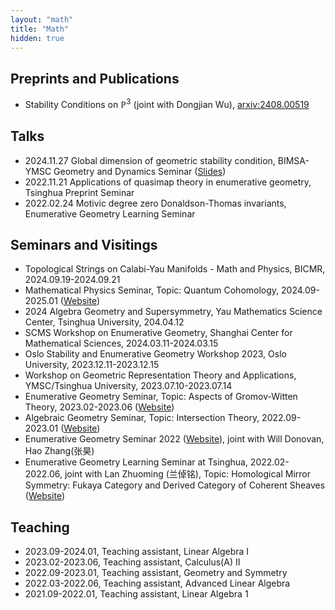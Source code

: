 ```yaml
---
layout: "math"
title: "Math"
hidden: true
---
```



## Preprints and Publications
- Stability Conditions on $\mathbb{P}^3$ (joint with Dongjian Wu), [arxiv:2408.00519](https://arxiv.org/abs/2408.00519)

## Talks
- 2024.11.27 Global dimension of geometric stability condition, BIMSA-YMSC Geometry and Dynamics Seminar ([Slides](/file/GDSlides.pdf))
- 2022.11.21 Applications of quasimap theory in enumerative geometry, Tsinghua Preprint Seminar
- 2022.02.24 Motivic degree zero Donaldson-Thomas invariants, Enumerative Geometry Learning Seminar

## Seminars and Visitings
- Topological Strings on Calabi-Yau Manifolds - Math and Physics, BICMR, 2024.09.19-2024.09.21
- Mathematical Physics Seminar, Topic: Quantum Cohomology, 2024.09-2025.01 ([Website](/post/mathematical_physics_seminar_2024_autumn/))
- 2024 Algebra Geometry and Supersymmetry, Yau Mathematics Science Center, Tsinghua University, 204.04.12
- SCMS Workshop on Enumerative Geometry, Shanghai Center for Mathematical Sciences, 2024.03.11-2024.03.15
- Oslo Stability and Enumerative Geometry Workshop 2023, Oslo University, 2023.12.11-2023.12.15
- Workshop on Geometric Representation Theory and Applications, YMSC/Tsinghua University, 2023.07.10-2023.07.14
- Enumerative Geometry Seminar, Topic: Aspects of Gromov-Witten Theory, 2023.02-2023.06 ([Website](/post/enumerative_geometry_seminar_2023_spring/))
- Algebraic Geometry Seminar, Topic: Intersection Theory, 2022.09-2023.01 ([Website](/post/algebraic_geometry_seminar_2022_fall/))
- Enumerative Geometry Seminar 2022 ([Website](https://yau-msc-events.github.io/seminars.html)), joint with Will Donovan, Hao Zhang(张昊)
- Enumerative Geometry Learning Seminar at Tsinghua, 2022.02-2022.06, joint with Lan Zhuoming (兰倬铭), Topic: Homological Mirror Symmetry: Fukaya Category and Derived Category of Coherent Sheaves ([Website](/post/enumerative_geometry_seminar_2022/))

## Teaching
- 2023.09-2024.01, Teaching assistant, Linear Algebra I
- 2023.02-2023.06, Teaching assistant, Calculus(A) II
- 2022.09-2023.01, Teaching assistant, Geometry and Symmetry
- 2022.03-2022.06, Teaching assistant, Advanced Linear Algebra
- 2021.09-2022.01, Teaching assistant, Linear Algebra 1
